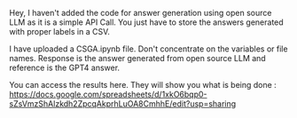 Hey, I haven't added the code for answer generation using open source LLM as it is a simple API Call. You just have to store the answers generated with proper labels in a CSV.

I have uploaded a CSGA.ipynb file. Don't concentrate on the variables or file names. Response is the answer generated from open source LLM and reference is the GPT4 answer.

You can access the results here. They will show you what is being done : https://docs.google.com/spreadsheets/d/1xkO6bqp0-sZsVmzShAlzkdh2ZpcqAkprhLuOA8CmhhE/edit?usp=sharing
